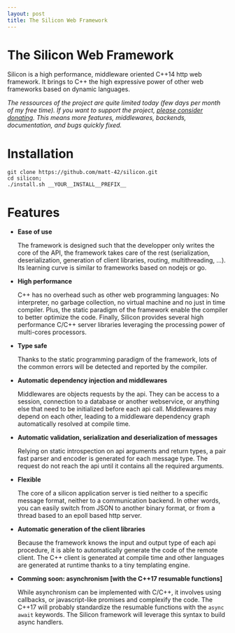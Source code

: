 ```yaml
---
layout: post
title: The Silicon Web Framework
---
```


The Silicon Web Framework
=================================

Silicon is a high performance, middleware oriented C++14 http web
framework. It brings to C++ the high expressive power of other web
frameworks based on dynamic languages.

_The ressources of the project are quite limited today (few days per month of my free time). If you want to support the project, [please consider donating](https://www.paypal.com/cgi-bin/webscr?cmd=_s-xclick&hosted_button_id=E5URY2QDRB54J). This means more features, middlewares, backends, documentation, and bugs quickly fixed._


Installation
=========================

```
git clone https://github.com/matt-42/silicon.git
cd silicon;
./install.sh __YOUR__INSTALL__PREFIX__
```

Features
=========================

  - __Ease of use__

    The framework is designed such that the developper only writes the
    core of the API, the framework takes care of the rest
    (serialization, deserialization, generation of client libraries,
    routing, multithreading, ...). Its learning curve is similar to
    frameworks based on nodejs or go.

  - __High performance__

    C++ has no overhead such as other web programming languages: No
    interpreter, no garbage collection, no virtual machine and no just
    in time compiler. Plus, the static paradigm of the framework
    enable the compiler to better optimize the code. Finally, Silicon
    provides several high performance C/C++ server libraries
    leveraging the processing power of multi-cores processors.

  - __Type safe__

    Thanks to the static programming paradigm of the framework, lots
    of the common errors will be detected and reported by the
    compiler.

  - __Automatic dependency injection and middlewares__

    Middlewares are objects requests by the api. They can be access to a session,
    connection to a database or another webservice, or anything else that need
    to be initialized before each api call. Middlewares may depend on each other,
    leading to a middleware dependency graph automatically resolved at compile time.

  - __Automatic validation, serialization and deserialization of messages__

    Relying on static introspection on api arguments and return types,
    a pair fast parser and encoder is generated for each message
    type. The request do not reach the api until it contains all the
    required arguments.

  - __Flexible__

    The core of a silicon application server is tied neither to a
    specific message format, neither to a communication backend. In
    other words, you can easily switch from JSON to another binary
    format, or from a thread based to an epoll based http server.

  - __Automatic generation of the client libraries__

    Because the framework knows the input and output type of each api
    procedure, it is able to automatically generate the code of the remote client.
    The C++ client is generated at compile time and other languages are generated
    at runtime thanks to a tiny templating engine.


  - __Comming soon: asynchronism [with the C++17 resumable functions]__
  
    While asynchronism can be implemented with C/C++, it involves
    using callbacks, or javascript-like promises and complexify the
    code. The C++17 will probably standardize the resumable functions
    with the ```async await``` keywords. The Silicon framework will
    leverage this syntax to build async handlers.
